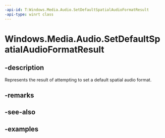 ```yaml
---
-api-id: T:Windows.Media.Audio.SetDefaultSpatialAudioFormatResult
-api-type: winrt class
---
```


<!-- Class syntax.
public class SetDefaultSpatialAudioFormatResult 
-->

# Windows.Media.Audio.SetDefaultSpatialAudioFormatResult

## -description
Represents the result of attempting to set a default spatial audio format.

## -remarks

## -see-also

## -examples

